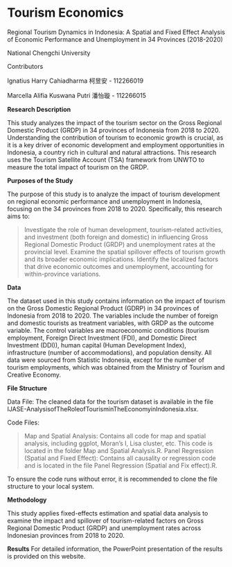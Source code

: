 # Tourism Economics
Regional Tourism Dynamics in Indonesia: A Spatial and Fixed Effect Analysis of Economic Performance and Unemployment in 34 Provinces (2018-2020)

National Chengchi University

Contributors

Ignatius Harry Cahiadharma 柯昱安 - 112266019

Marcella Alifia Kuswana Putri 潘怡璇 - 112266015

**Research Description**

This study analyzes the impact of the tourism sector on the Gross Regional Domestic Product (GRDP) in 34 provinces of Indonesia from 2018 to 2020. Understanding the contribution of tourism to economic growth is crucial, as it is a key driver of economic development and employment opportunities in Indonesia, a country rich in cultural and natural attractions. This research uses the Tourism Satellite Account (TSA) framework from UNWTO to measure the total impact of tourism on the GRDP.

**Purposes of the Study**

The purpose of this study is to analyze the impact of tourism development on regional economic performance and unemployment in Indonesia, focusing on the 34 provinces from 2018 to 2020. Specifically, this research aims to:

> Investigate the role of human development, tourism-related activities, and investment (both foreign and domestic) in influencing Gross Regional Domestic Product (GRDP) and unemployment rates at the provincial level.
> Examine the spatial spillover effects of tourism growth and its broader economic implications.
> Identify the localized factors that drive economic outcomes and unemployment, accounting for within-province variations.



**Data**

The dataset used in this study contains information on the impact of tourism on the Gross Domestic Regional Product (GDRP) in 34 provinces of Indonesia from 2018 to 2020. The variables include the number of foreign and domestic tourists as treatment variables, with GRDP as the outcome variable. The control variables are macroeconomic conditions (tourism employment, Foreign Direct Investment (FDI), and Domestic Direct Investment (DDI)), human capital (Human Development Index), infrastructure (number of accommodations), and population density. All data were sourced from Statistic Indonesia, except for the number of tourism employments, which was obtained from the Ministry of Tourism and Creative Economy.

**File Structure**

Data File: The cleaned data for the tourism dataset is available in the file IJASE-AnalysisofTheRoleofTourisminTheEconomyinIndonesia.xlsx.

Code Files:
> Map and Spatial Analysis: Contains all code for map and spatial analysis, including ggplot, Moran’s I, Lisa cluster, etc. This code is located in the folder Map and Spatial Analysis.R.
> Panel Regression (Spatial and Fixed Effect): Contains all causality or regression code and is located in the file Panel Regression (Spatial and Fix effect).R.

To ensure the code runs without error, it is recommended to clone the file structure to your local system.

**Methodology**

This study applies fixed-effects estimation and spatial data analysis to examine the impact and spillover of tourism-related factors on Gross Regional Domestic Product (GRDP) and unemployment rates across Indonesian provinces from 2018 to 2020.


**Results**
For detailed information, the PowerPoint presentation of the results is provided on this website.

